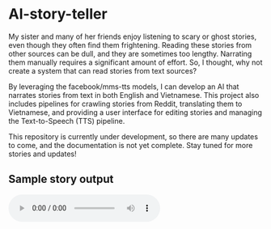# AI-story-teller

My sister and many of her friends enjoy listening to scary or ghost stories, even though they often find them frightening. Reading these stories from other sources can be dull, and they are sometimes too lengthy. Narrating them manually requires a significant amount of effort. So, I thought, why not create a system that can read stories from text sources?

By leveraging the facebook/mms-tts models, I can develop an AI that narrates stories from text in both English and Vietnamese. This project also includes pipelines for crawling stories from Reddit, translating them to Vietnamese, and providing a user interface for editing stories and managing the Text-to-Speech (TTS) pipeline.

This repository is currently under development, so there are many updates to come, and the documentation is not yet complete. Stay tuned for more stories and updates!

## Sample story output
<audio controls>
  <source src="https://github.com/indigoYoshimaru/video-story-teller/blob/d723d148ea9efc9da191edc012ff53caf42ca751/story-sample/22.wav" type="audio/wav">
</audio>

